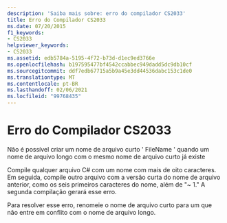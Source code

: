 ```yaml
---
description: 'Saiba mais sobre: erro do compilador CS2033'
title: Erro do Compilador CS2033
ms.date: 07/20/2015
f1_keywords:
- CS2033
helpviewer_keywords:
- CS2033
ms.assetid: edb5784a-5195-4f72-b73d-d1ec9ed3766e
ms.openlocfilehash: b197595477bf4542ccabbec949dadd5dc9db10cf
ms.sourcegitcommit: ddf7edb67715a5b9a45e3dd44536dabc153c1de0
ms.translationtype: MT
ms.contentlocale: pt-BR
ms.lasthandoff: 02/06/2021
ms.locfileid: "99768435"
---
```

# <a name="compiler-error-cs2033"></a>Erro do Compilador CS2033

Não é possível criar um nome de arquivo curto ' FileName ' quando um nome de arquivo longo com o mesmo nome de arquivo curto já existe  
  
 Compile qualquer arquivo C# com um nome com mais de oito caracteres. Em seguida, compile outro arquivo com a versão curta do nome de arquivo anterior, como os seis primeiros caracteres do nome, além de "~ 1." A segunda compilação gerará esse erro.  
  
 Para resolver esse erro, renomeie o nome de arquivo curto para um que não entre em conflito com o nome de arquivo longo.
